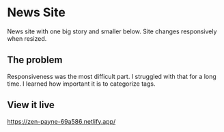 # News Site

News site with one big story and smaller below. Site changes responsively when resized.

## The problem

Responsiveness was the most difficult part. I struggled with that for a long time. I learned how important it is to categorize tags.

## View it live
https://zen-payne-69a586.netlify.app/
